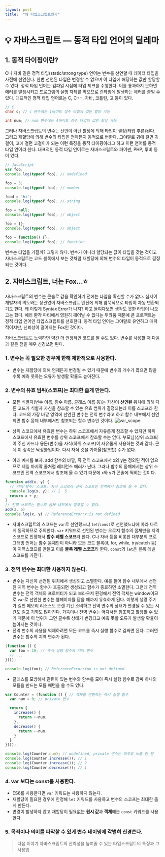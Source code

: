 ```yaml
---
layout: post
title:  "왜 타입스크립트인가"
---
```


# 💡 자바스크립트 — 동적 타입 언어의 딜레마


## 1. 동적 타이핑이란?

C나 자바 같은 정적 타입(static/strong type) 언어는 변수를 선언할 때 데이터 타입을 사전에 선언한다. 한번 선언된 타입은 변경할 수 없으며 이 타입에 해당하는 값만 할당할 수 있다. 정적 타입 언어는 컴파일 시점에 타입 체크를 수행한다. 이를 통과하지 못하면 에러를 발생시키고 프로그램의 실행 자체를 막으므로 런타임에 발생하는 에러를 줄일 수 있다. 대표적인 정적 타입 언어로는 C, C++, 자바, 코틀린, 고 등이 있다.

```c
// C
char c; // c 변수에는 1바이트 정수 타입의 값만 할당 가능

int num; // num 변수에는 4바이트 정수 타입의 값만 할당 가능
```


그러나 자바스크립트의 변수는 선언이 아닌 할당에 의해 타입이 결정(타입 추론)된다. 그리고 재할당에 의해 변수의 타입은 언제든지 동적으로 변한다. 그야말로 귀에 걸면 귀걸이, 코에 걸면 코걸이가 되는 이런 특징을 동적 타이핑이라고 하고 이런 언어를 동적 타입 언어라 한다. 대표적인 동적 타입 언어로는 자바스크립트와 파이썬, PHP, 루비 등이 있다.
```js
// JavaScript
var foo;
console.log(typeof foo); // undefined

foo = 3;
console.log(typeof foo); // number

food = 'hi';
console.log(typeof foo); // string

foo = null;
console.log(typeof foo); // object

foo = {};
console.log(typeof foo); // object

foo = function() {};
console.log(typeof foo); // function

```
변수는 타입을 가질까? 그렇지 않다. 변수가 아니라 할당되는 값이 타입을 갖는 것이고 자바스크립트는 코드 블록에서 보는 것처럼 재할당에 의해 변수의 타입이 동적으로 결정되는 것이다.

## 2. 자바스크립트, 너는 Fox...⭐

자바스크립트의 변수는 콘솔로 값을 확인하기 전에는 타입을 확신할 수가 없다. 심지어 개발자의 의도와는 상관없이 자바스크립트 엔진에 의해 암묵적으로 타입이 자동 변환되기도 한다. 왜 이렇게 Syntax Error가 나지? 하고 들여다보면 생각도 못한 타입이 나오고는 했다. 에러 환각 파티에서 영원히 깨어날 수 없다는 두려움 때문에 큰 프로젝트는 정적 타입 언어인 타입스크립트를 선호한다. 동적 타입 언어는 그야말로 유연하고 매력적이지만, 신뢰성이 떨어지는 Fox인 것이다.

자바스크립트도 노력하면 약간 더 안정적인 코드를 짤 수도 있다. 변수를 사용할 때 다음과 같은 점을 매우 신경쓰면 된다.

### 1. 변수는 꼭 필요한 경우에 한해 제한적으로 사용한다.
  - 변수는 재할당에 의해 언제든지 변경될 수 있기 때문에 변수의 개수가 많으면 많을 수록 예측 못하는 오류가 발생활 확률도 높아진다.


### 2. 변수의 유효 범위(스코프)는 최대한 좁게 만든다.
  - 모든 식별자(변수 이름, 함수 이름, 클래스 이름 등)는 자신이 **선언된** 위치에 의해 다른 코드가 식별자 자신을 참조할 수 있는 유효 범위가 결정되는데 이를 스코프라 한다. 코드의 가장 바깥 영역에 선언된 변수는 전역 변수라고 하고 함수 내부에서 선언되면 함수 몸체 내부에서만 참조되는 함수 변수인 것이다.
  ![var_scope](https://user-images.githubusercontent.com/79065544/187058004-7b0a8eff-b256-40cf-9a22-73bac96df5fc.jpeg)

  - 상위 스코프에서 유효한 변수는 하위 스코프에서 자유롭게 참조할 수 있지만 하위 스코프에서 유효한 변수를 상위 스코프에서 참조할 수는 없다. 부모님(상위 스코프)이 주신 카드나 용돈(변수)을 자식(하위 스코프)이 자유롭게 사용하는 것과 같다. 근데 이 상속은 낙장불입이다. 다시 자식 것을 가져올(참조할) 수가 없다.
  - 아래 예시를 보자. add 함수의 바깥, 즉 전역 스코프에서 x와 y는 정의된 적이 없으므로 제일 마지막 줄처럼 레퍼런스 에러가 난다. 그러나 함수의 몸체에서는 상위 스코프인 전역 스코프에서 참조해 올 수 있기 때문에 x와 y가 콘솔에 찍히는 것이다. 
  ```js
  function add(x, y) {
    // 지역(함수) 스코프, 자식 스코프라 상위 스코프인 전역에서 참조해 올 수 있다.
    console.log(x, y); // 2  5
    return x + y;
  }
  // 전역 스코프는 함수의 몸체 내부에서 참조할 수 없다.
  add(2, 5) 
  console.log(x, y) // ReferenceError:x is not defined
  ```
  - 자바스크립트의 스코프는 `var`로 선언했느냐 `let`/`const`로 선언했느냐에 따라 다르게 동작하므로 주의한다. `var` 키워드로 선언된 변수는 오로지 함수의 몸체만을 지역 스코프로 인정해서 **함수 레벨 스코프**라 한다. C나 자바 등을 비롯한 대부분의 프로그래밍 언어는 함수 몸체만이 아니라 모든 코드 블록(if, for, while, try/catch 등)이 지역스코프를 만들고 이를 **블록 레벨 스코프**라 한다.  `const`와 `let`은 블록 레벨 스코프를 가진다.

### 3. 전역 변수는 최대한 사용하지 않는다.
- 변수는 자신이 선언된 위치에서 생성되고 소멸한다. 예를 들어 함수 내부에서 선언된 지역 변수는 함수가 호출되면 생성되고 함수가 종료하면 소멸한다. 그런데 전역 변수는 전역 객체의 프로퍼티가 되고 브라우저 환경에서 전역 객체는 window이므로 `var`로 선언한 변수는 웹페이지를 닫을 때까지 유효하게 된다. 이렇게 생명 주기가 길면 메모리 리소스도 오랜 기간 소비하고 전역 변수의 상태가 변경될 수 있는 시간도 길고 기회도 많아진다. 가뜩이나 전역 변수는 어디서든 참조하고 할당할 수 있기 때문에 이 범위가 크면 클수록 상태가 변경되고 예측 못할 오류가 발생할 확률이 높아지는 것이다.
- 전역 변수의 사용을 억제하려면 모든 코드를 즉시 실행 함수로 감싸면 된다. 그러면 변수는 함수의 지역 변수가 된다.

```js
(function () {
  var foo = 10; // 즉시 실행 함수의 지역 변수
  // ...
}());

console.log(foo); // ReferenceError:foo is not defined
```

- 클래스를 모방해서 관련이 있는 변수와 함수를 모아 즉시 실행 함수로 감싸 하나의 모듈을 만드는 모듈 패턴을 쓸 수도 있다.
```js
var Counter = (function () { // 객체를 반환하는 즉시 실행 함수
  var num = 0; // private 변수

  return {
    increase() {
      return ++num;
    },
    decrease() {
      return --num;
    }
  }
}());

console.log(Counter.num); // undefined, private 변수는 외부로 노출 안 됨
console.log(Counter.increase()); // 1
console.log(Counter.increase()); // 2
console.log(Counter.decrease()); // 1
```
### 4. var 보다는 const를 사용한다.
- ES6를 사용한다면 `var` 키워드는 사용하지 않는다.
- 재할당이 필요한 경우에 한정해 `let` 키워드를 사용하고 변수의 스코프는 최대한 좁게 만든다.
- 변경이 발생하지 않고 재할당이 필요없는 **원시 값**과 **객체**에는 `const` 키워드를 사용한다.


### 5. 목적이나 의미를 파악할 수 있게 변수 네이밍에 각별히 신경쓴다.  
  
> 다음 이야기
자바스크립트의 신뢰성을 높여줄 수 있는 타입스크립트의 특징과 그 사용법
